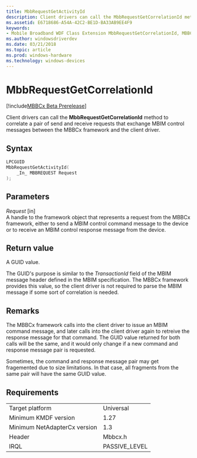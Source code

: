 ```yaml
---
title: MbbRequestGetActivityId
description: Client drivers can call the MbbRequestGetCorrelationId method to correlate a pair of send and receive requests that exchange MBIM control messages between the MBBCx framework and the client driver.
ms.assetid: E6718686-A54A-42C2-BE1D-BA33AB9EE4F9
keywords:
- Mobile Broadband WDF Class Extension MbbRequestGetCorrelationId, MBBCx MbbRequestGetCorrelationId
ms.author: windowsdriverdev
ms.date: 03/21/2018
ms.topic: article
ms.prod: windows-hardware
ms.technology: windows-devices
---
```


# MbbRequestGetCorrelationId

[!include[MBBCx Beta Prerelease](../mbbcx-beta-prerelease.md)]

Client drivers can call the **MbbRequestGetCorrelationId** method to correlate a pair of send and receive requests that exchange MBIM control messages between the MBBCx framework and the client driver.

## Syntax

```C++
LPCGUID
MbbRequestGetActivityId(
    _In_ MBBREQUEST Request
);
```

## Parameters

*Request* [in]  
A handle to the framework object that represents a request from the MBBCx framework, either to send a MBIM control command message to the device or to receive an MBIM control response message from the device.

## Return value

A GUID value.

The GUID's purpose is similar to the *TransactionId* field of the MBIM message header defined in the MBIM specification. The MBBCx framework provides this value, so the client driver is not required to parse the MBIM message if some sort of correlation is needed. 

## Remarks

The MBBCx framework calls into the client driver to issue an MBIM command message, and later calls into the client driver again to retreive the response message for that command. The GUID value returned for both calls will be the same, and it would only change if a new command and response message pair is requested.

Sometimes, the command and response message pair may get fragemented due to size limitations. In that case, all fragments from the same pair will have the same GUID value.

## Requirements

|     |     |
| --- | --- |
| Target platform | Universal |
| Minimum KMDF version | 1.27 |
| Minimum NetAdapterCx version | 1.3 |
| Header | Mbbcx.h |
| IRQL | PASSIVE_LEVEL |